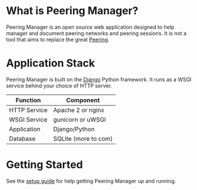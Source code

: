 # What is Peering Manager?

Peering Manager is an open source web application designed to help manager and
document peering networks and peering sessions. It is not a tool that aims to
replace the great [Peering](https://peeringdb.com).

# Application Stack

Peering Manager is built on the [Django](https://djangoproject.com/) Python
framework. It runs as a WSGI service behind your choice of HTTP server.

| Function     | Component            |
|--------------|----------------------|
| HTTP Service | Apache 2 or nginx    |
| WSGI Service | gunicorn or uWSGI    |
| Application  | Django/Python        |
| Database     | SQLite (more to com) |

# Getting Started

See the [setup guide](installation/peering-manager.md) for help getting Peering
Manager up and running.
